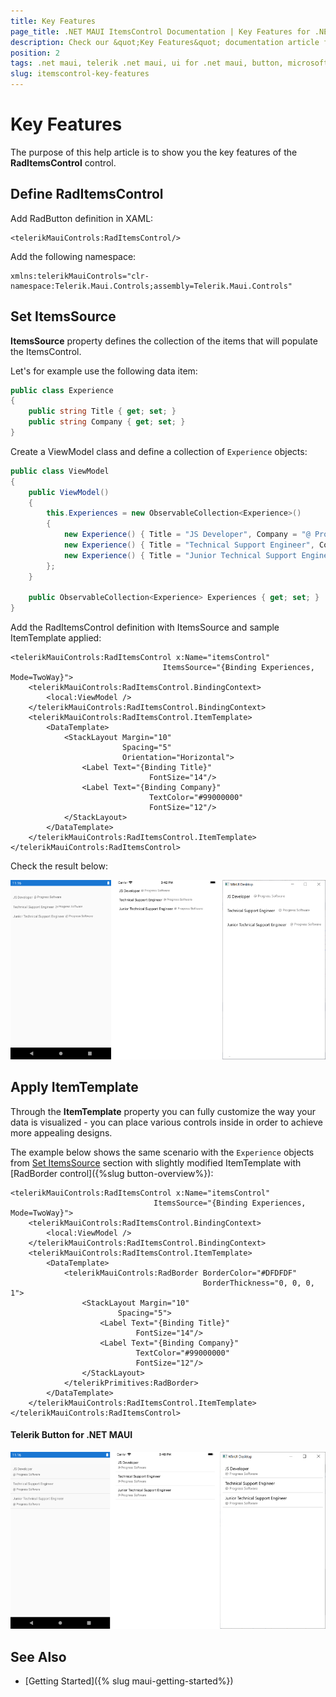 ```yaml
---
title: Key Features
page_title: .NET MAUI ItemsControl Documentation | Key Features for .NET MAUI Button
description: Check our &quot;Key Features&quot; documentation article for Telerik ItemsControl for .NET MAUI.
position: 2
tags: .net maui, telerik .net maui, ui for .net maui, button, microsoft .net maui
slug: itemscontrol-key-features
---
```


# Key Features

The purpose of this help article is to show you the key features of the **RadItemsControl** control. 

## Define RadItemsControl

Add RadButton definition in XAML:

```XAML
<telerikMauiControls:RadItemsControl/>
```

Add the following namespace:

```XAML
xmlns:telerikMauiControls="clr-namespace:Telerik.Maui.Controls;assembly=Telerik.Maui.Controls"
```

## Set ItemsSource

**ItemsSource** property defines the collection of the items that will populate the ItemsControl. 

Let's for example use the following data item:

```C#
public class Experience
{
	public string Title { get; set; }
	public string Company { get; set; }
}
```

Create a ViewModel class and define a collection of `Experience` objects:

```C#
public class ViewModel
{
    public ViewModel()
    {
        this.Experiences = new ObservableCollection<Experience>()
        {
            new Experience() { Title = "JS Developer", Company = "@ Progress Software" },
            new Experience() { Title = "Technical Support Engineer", Company = "@ Progress Software" },
            new Experience() { Title = "Junior Technical Support Engineer", Company = "@ Progress Software" },
        };
    }

    public ObservableCollection<Experience> Experiences { get; set; }
}
```

Add the RadItemsControl definition with ItemsSource and sample ItemTemplate applied:

```XAML
<telerikMauiControls:RadItemsControl x:Name="itemsControl"
							      ItemsSource="{Binding Experiences, Mode=TwoWay}">
	<telerikMauiControls:RadItemsControl.BindingContext>
		<local:ViewModel />
	</telerikMauiControls:RadItemsControl.BindingContext>
	<telerikMauiControls:RadItemsControl.ItemTemplate>	
		<DataTemplate>	
			<StackLayout Margin="10"
						 Spacing="5"
						 Orientation="Horizontal">
				<Label Text="{Binding Title}" 
							   FontSize="14"/>
				<Label Text="{Binding Company}"
							   TextColor="#99000000" 
							   FontSize="12"/>
			</StackLayout>
		</DataTemplate>
	</telerikMauiControls:RadItemsControl.ItemTemplate>
</telerikMauiControls:RadItemsControl>
```

Check the result below:

![](images/itemscontrol-itemssource.png)

## Apply ItemTemplate

Through the **ItemTemplate** property you can fully customize the way your data is visualized - you can place various controls inside in order to achieve more appealing designs.

The example below shows the same scenario with the `Experience` objects from [Set ItemsSource](#set-itemssource) section with slightly modified ItemTemplate with [RadBorder control]({%slug button-overview%}):

```XAML
<telerikMauiControls:RadItemsControl x:Name="itemsControl"
                                ItemsSource="{Binding Experiences, Mode=TwoWay}">
    <telerikMauiControls:RadItemsControl.BindingContext>
        <local:ViewModel />
    </telerikMauiControls:RadItemsControl.BindingContext>
    <telerikMauiControls:RadItemsControl.ItemTemplate>
        <DataTemplate>
            <telerikMauiControls:RadBorder BorderColor="#DFDFDF"
                                           BorderThickness="0, 0, 0, 1">
                <StackLayout Margin="10"
                        Spacing="5">
                    <Label Text="{Binding Title}" 
                            FontSize="14"/>
                    <Label Text="{Binding Company}"
                            TextColor="#99000000" 
                            FontSize="12"/>
                </StackLayout>
            </telerikPrimitives:RadBorder>
        </DataTemplate>
    </telerikMauiControls:RadItemsControl.ItemTemplate>
</telerikMauiControls:RadItemsControl>
```

#### Telerik Button for .NET MAUI

![](images/itemscontrol-itemtemplate.png)

## See Also

- [Getting Started]({% slug maui-getting-started%})
